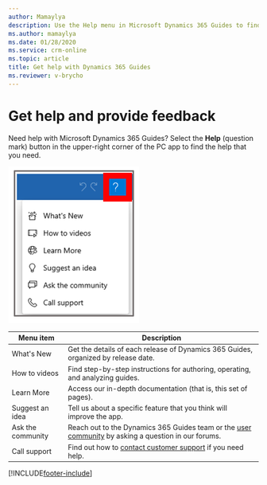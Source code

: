 ```yaml
---
author: Mamaylya
description: Use the Help menu in Microsoft Dynamics 365 Guides to find out what's new and more.
ms.author: mamaylya
ms.date: 01/28/2020
ms.service: crm-online
ms.topic: article
title: Get help with Dynamics 365 Guides
ms.reviewer: v-brycho
---
```


# Get help and provide feedback

Need help with Microsoft Dynamics 365 Guides? Select the **Help** (question mark) button in the upper-right corner of the PC app to find the help that you need.

![Help menu](media/help-menu.PNG "Help menu") 

| Menu item | Description |
|---|---|
| What's New | Get the details of each release of Dynamics 365 Guides, organized by release date. |
| How to videos | Find step-by-step instructions for authoring, operating, and analyzing guides. |
| Learn More | Access our in-depth documentation (that is, this set of pages). |
| Suggest an idea | Tell us about a specific feature that you think will improve the app. |
| Ask the community | Reach out to the Dynamics 365 Guides team or the [user community](https://community.dynamics.com/365/guides/f/dynamics-365-guides-forum) by asking a question in our forums. |
| Call support | Find out how to [contact customer support](https://support.microsoft.com/hub/4343728/support-for-business) if you need help. |


[!INCLUDE[footer-include](../includes/footer-banner.md)]
